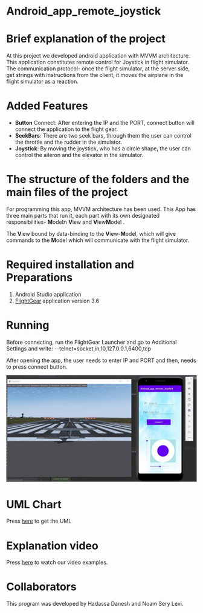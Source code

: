 # Android_app_remote_joystick

# Brief explanation of the project
At this project we developed android application with MVVM architecture. 
This application constitutes remote control for Joystick in flight simulator.
The communication protocol- once the flight simulator, at the server side, get strings with instructions from the client, it moves the airplane in the flight simulator as a reaction.


# Added Features
* **Button** Connect: After entering the IP and the PORT, connect button will connect the application to the flight gear.
* **SeekBars**: There are two seek bars, through them the user can control the throttle and the rudder in the simulator. 
* **Joystick**: By moving the joystick, who has a circle shape, the user can control the aileron and the elevator in the simulator.

# The structure of the folders and the main files of the project
For programming this app, MVVM architecture has been used.
This App has three main parts that run it, each part with its own designated responsibilities- **M**odelת **V**iew and **V**iew**M**odel . 

The **V**iew bound by data-binding to the **V**iew-**M**odel, which will give commands to the **M**odel which will communicate with the flight simulator.

# Required installation and Preparations
1. Android Studio application  
2. [FlightGear](https://www.flightgear.org/)  application version 3.6

# Running

Before connecting, run the FlightGear Launcher and go to Additional Settings and write:
--telnet=socket,in,10,127.0.0.1,6400,tcp

After opening the app, the user needs to enter IP and PORT and then, needs to press connect button.

![image](https://github.com/hadassadanesh/Android_app_remote_joystick/blob/dbc441751490a4f71b300ab0758ab0b720fc3524/app.jpeg)

# UML Chart
Press [here](https://github.com/hadassadanesh/Android_app_remote_joystick/blob/main/umlDiagram.pdf) to get the UML

# Explanation video
Press [here](https://www.youtube.com/watch?v=rjo8YoDsM6M) to watch our video examples.

# Collaborators
This program was developed by Hadassa Danesh and Noam Sery Levi.
